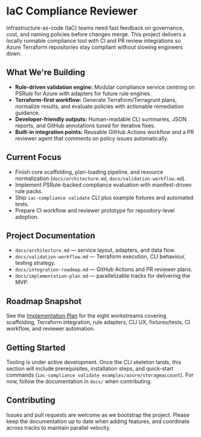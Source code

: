 # IaC Compliance Reviewer

Infrastructure-as-code (IaC) teams need fast feedback on governance, cost, and naming policies before changes merge. This project delivers a locally runnable compliance tool with CI and PR review integrations so Azure Terraform repositories stay compliant without slowing engineers down.

## What We're Building
- **Rule-driven validation engine:** Modular compliance service centring on PSRule for Azure with adapters for future rule engines.
- **Terraform-first workflow:** Generate Terraform/Terragrunt plans, normalize results, and evaluate policies with actionable remediation guidance.
- **Developer-friendly outputs:** Human-readable CLI summaries, JSON reports, and GitHub annotations tuned for iterative fixes.
- **Built-in integration points:** Reusable GitHub Actions workflow and a PR reviewer agent that comments on policy issues automatically.

## Current Focus
- Finish core scaffolding, plan-loading pipeline, and resource normalization (`docs/architecture.md`, `docs/validation-workflow.md`).
- Implement PSRule-backed compliance evaluation with manifest-driven rule packs.
- Ship `iac-compliance validate` CLI plus example fixtures and automated tests.
- Prepare CI workflow and reviewer prototype for repository-level adoption.

## Project Documentation
- `docs/architecture.md` — service layout, adapters, and data flow.
- `docs/validation-workflow.md` — Terraform execution, CLI behaviour, testing strategy.
- `docs/integration-roadmap.md` — GitHub Actions and PR reviewer plans.
- `docs/implementation-plan.md` — parallelizable tracks for delivering the MVP.

## Roadmap Snapshot
See the [Implementation Plan](docs/implementation-plan.md) for the eight workstreams covering scaffolding, Terraform integration, rule adapters, CLI UX, fixtures/tests, CI workflow, and reviewer automation.

## Getting Started
Tooling is under active development. Once the CLI skeleton lands, this section will include prerequisites, installation steps, and quick-start commands (`iac-compliance validate examples/azure/storageaccount`). For now, follow the documentation in `docs/` when contributing.

## Contributing
Issues and pull requests are welcome as we bootstrap the project. Please keep the documentation up to date when adding features, and coordinate across tracks to maintain parallel velocity.
